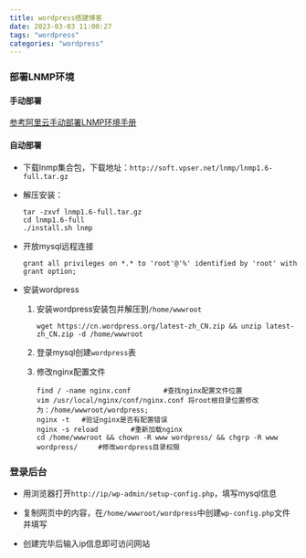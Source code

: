 ```yaml
---
title: wordpress搭建博客
date: 2023-03-03 11:00:27
tags: "wordpress"
categories: "wordpress"
---
```


### 部署LNMP环境

#### 手动部署

[参考阿里云手动部署LNMP环境手册](https://help.aliyun.com/document_detail/171940.html)

#### 自动部署

- 下载lnmp集合包，下载地址：`http://soft.vpser.net/lnmp/lnmp1.6-full.tar.gz`

- 解压安装：

  ```
  tar -zxvf lnmp1.6-full.tar.gz
  cd lnmp1.6-full
  ./install.sh lnmp
  ```

- 开放mysql远程连接

  `grant all privileges on *.* to 'root'@'%' identified by 'root' with grant option;`

- 安装wordpress

  1. 安装wordpress安装包并解压到`/home/wwwroot`

     `wget https://cn.wordpress.org/latest-zh_CN.zip && unzip latest-zh_CN.zip -d /home/wwwroot`

  2. 登录mysql创建`wordpress`表

  3. 修改nginx配置文件

     ```
     find / -name nginx.conf		#查找nginx配置文件位置
     vim /usr/local/nginx/conf/nginx.conf 将root根目录位置修改为：/home/wwwroot/wordpress;
     nginx -t	#验证nginx是否有配置错误
     nginx -s reload		#重新加载nginx
     cd /home/wwwroot && chown -R www wordpress/ && chgrp -R www wordpress/		#修改wordpress目录权限
     ```

### 登录后台

- 用浏览器打开`http://ip/wp-admin/setup-config.php`，填写mysql信息

- 复制网页中的内容，在`/home/wwwroot/wordpress`中创建`wp-config.php`文件并填写
- 创建完毕后输入ip信息即可访问网站